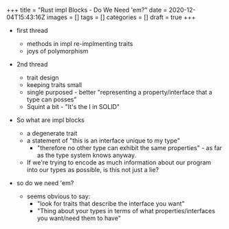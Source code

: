 +++
title = "Rust impl Blocks - Do We Need 'em?"
date = 2020-12-04T15:43:16Z
images = []
tags = []
categories = []
draft = true
+++

- first thread
  + methods in impl re-implmenting traits
  + joys of polymorphism
- 2nd thread
  + trait design
  + keeping traits small
  + single purposed - better "representing a property/interface that a type can
    posses"
  + Squint a bit - "It's the I in SOLID"

- So what are impl blocks
  + a degenerate trait
  + a statement of "this is an interface unique to my type"
    * "therefore no other type can exhibit the same properties" - as far as the
      type system knows anyway.
  + If we're trying to encode as much information about our program into our
    types as possible, is this not just a lie?

- so do we need 'em?
  + seems obvious to say:
    - "look for traits that describe the interface you want"
    - "Thing about your types in terms of what properties/interfaces you
      want/need them to have"


